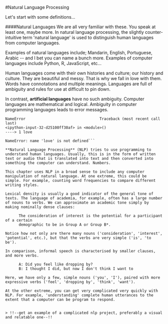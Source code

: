 #Natural Language Processing

Let's start with some definitions...

####Natural Languages
We are all very familiar with these. You speak at least one, maybe more. In natural language processing, the slightly counter-intuitive term 'natural language' is used to distinguish human languages from computer languages. 

Examples of natural languages include; Mandarin, English, Portuguese, Arabic -- and I bet you can name a bunch more. Examples of computer languages include Python, R, JavaScript, etc... 

Human languages come with their own histories and culture; our history and culture. They are beautiful and messy. That is why we fall in love with them. Words have connotations and multiple meanings. Languages are full of ambiguity and rules for use at difficult to pin down.  

In contrast, **artificial languages** have no such ambiguity. Computer languages are mathematical and logical. Ambiguity in computer programming languages leads to error messages. 

```---------------------------------------------------------------------------
NameError                                 Traceback (most recent call last)
<ipython-input-32-d25100ff30af> in <module>()
----> 1 love

NameError: name 'love' is not defined```

**Natural Language Processing** (NLP) tries to use programming to understand human languages. Usually, this is in the form of written text or audio that is translated into text and then converted into something the computer can understand. Numbers.  

This chapter uses NLP in a broad sense to include any computer manipulation of natural language. At one extreme, this could be simple. For example, counting word frequencies to compare different writing styles. 

Lexical density is usually a good indicator of the general tone of texts. The language of academia, for example, often has a large number of nouns to verbs. We can approximate an academic tone simply by making nominally dense clauses: 

      The consideration of interest is the potential for a participant of a certain 
      demographic to be in Group A or Group B*.

Notice how not only are there many nouns ('consideration', 'interest', 'potential', etc.), but that the verbs are very simple ('is', 'to be').

In comparison, informal speech is characterised by smaller clauses, and more verbs.

      A: Did you feel like dropping by?
      B: I thought I did, but now I don't think I want to

Here, we have only a few, simple nouns ('you', 'I'), paired with more expressive verbs ('feel', 'dropping by', 'think', 'want').

At the other extreme, you can get very complicated very quickly with NLP. For example, 'understanding' complete human utterances to the extent that a computer can be program to respond.


> !!--get an example of a complicated nlp project, preferably a visual and relatable one--!!





